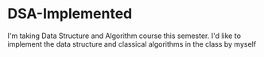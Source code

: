 # DSA-Implemented
I'm taking Data Structure and Algorithm course this semester. I'd like to implement the data structure and classical algorithms in the class by myself
